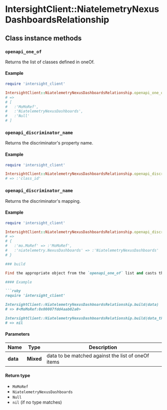 # IntersightClient::NiatelemetryNexusDashboardsRelationship

## Class instance methods

### `openapi_one_of`

Returns the list of classes defined in oneOf.

#### Example

```ruby
require 'intersight_client'

IntersightClient::NiatelemetryNexusDashboardsRelationship.openapi_one_of
# =>
# [
#   :'MoMoRef',
#   :'NiatelemetryNexusDashboards',
#   :'Null'
# ]
```

### `openapi_discriminator_name`

Returns the discriminator's property name.

#### Example

```ruby
require 'intersight_client'

IntersightClient::NiatelemetryNexusDashboardsRelationship.openapi_discriminator_name
# => :'class_id'
```

### `openapi_discriminator_name`

Returns the discriminator's mapping.

#### Example

```ruby
require 'intersight_client'

IntersightClient::NiatelemetryNexusDashboardsRelationship.openapi_discriminator_mapping
# =>
# {
#   :'mo.MoRef' => :'MoMoRef',
#   :'niatelemetry.NexusDashboards' => :'NiatelemetryNexusDashboards'
# }

### build

Find the appropriate object from the `openapi_one_of` list and casts the data into it.

#### Example

```ruby
require 'intersight_client'

IntersightClient::NiatelemetryNexusDashboardsRelationship.build(data)
# => #<MoMoRef:0x00007fdd4aab02a0>

IntersightClient::NiatelemetryNexusDashboardsRelationship.build(data_that_doesnt_match)
# => nil
```

#### Parameters

| Name | Type | Description |
| ---- | ---- | ----------- |
| **data** | **Mixed** | data to be matched against the list of oneOf items |

#### Return type

- `MoMoRef`
- `NiatelemetryNexusDashboards`
- `Null`
- `nil` (if no type matches)

